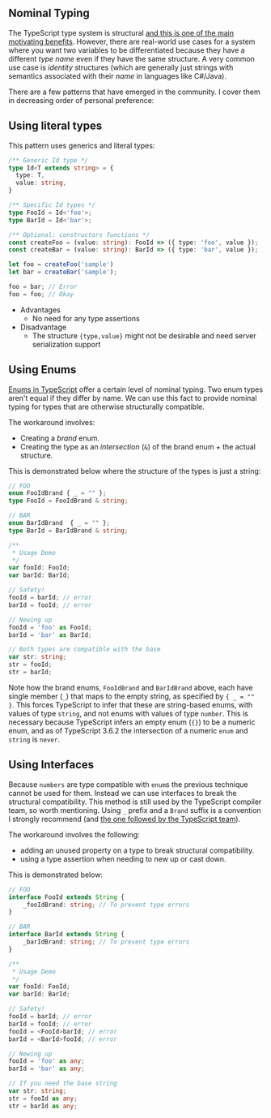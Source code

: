 ## Nominal Typing
The TypeScript type system is structural [and this is one of the main motivating benefits](../why-typescript.md). However, there are real-world use cases for a system where you want two variables to be differentiated because they have a different *type name* even if they have the same structure. A very common use case is *identity* structures (which are generally just strings with semantics associated with their *name* in languages like C#/Java).

There are a few patterns that have emerged in the community. I cover them in decreasing order of personal preference:

## Using literal types

This pattern uses generics and literal types: 

```ts
/** Generic Id type */
type Id<T extends string> = {
  type: T,
  value: string,
}

/** Specific Id types */
type FooId = Id<'foo'>;
type BarId = Id<'bar'>;

/** Optional: constructors functions */
const createFoo = (value: string): FooId => ({ type: 'foo', value });
const createBar = (value: string): BarId => ({ type: 'bar', value });

let foo = createFoo('sample')
let bar = createBar('sample');

foo = bar; // Error
foo = foo; // Okay
```

* Advantages
  - No need for any type assertions 
* Disadvantage
  - The structure `{type,value}` might not be desirable and need server serialization support

## Using Enums
[Enums in TypeScript](../enums.md) offer a certain level of nominal typing. Two enum types aren't equal if they differ by name. We can use this fact to provide nominal typing for types that are otherwise structurally compatible.

The workaround involves:
* Creating a *brand* enum.
* Creating the type as an *intersection* (`&`) of the brand enum + the actual structure.

This is demonstrated below where the structure of the types is just a string:

```ts
// FOO
enum FooIdBrand { _ = "" };
type FooId = FooIdBrand & string;

// BAR
enum BarIdBrand  { _ = "" };
type BarId = BarIdBrand & string;

/**
 * Usage Demo
 */
var fooId: FooId;
var barId: BarId;

// Safety!
fooId = barId; // error
barId = fooId; // error

// Newing up
fooId = 'foo' as FooId;
barId = 'bar' as BarId;

// Both types are compatible with the base
var str: string;
str = fooId;
str = barId;
```

Note how the brand enums,  ``FooIdBrand`` and ``BarIdBrand`` above, each have single member (`_`) that maps to the empty string, as specified by ``{ _ = "" }``. This forces TypeScript to infer that these are string-based enums, with values of type ``string``, and not enums with values of type ``number``.  This is necessary because TypeScript infers an empty enum (``{}``) to be a numeric enum, and as of TypeScript 3.6.2 the intersection of a numeric ``enum`` and ``string`` is ``never``.

## Using Interfaces

Because `numbers` are type compatible with `enum`s the previous technique cannot be used for them. Instead we can use interfaces to break the structural compatibility. This method is still used by the TypeScript compiler team, so worth mentioning. Using `_` prefix and a `Brand` suffix is a convention I strongly recommend (and [the one followed by the TypeScript team](https://github.com/Microsoft/TypeScript/blob/7b48a182c05ea4dea81bab73ecbbe9e013a79e99/src/compiler/types.ts#L693-L698)).

The workaround involves the following:
* adding an unused property on a type to break structural compatibility.
* using a type assertion when needing to new up or cast down.

This is demonstrated below:

```ts
// FOO
interface FooId extends String {
    _fooIdBrand: string; // To prevent type errors
}

// BAR
interface BarId extends String {
    _barIdBrand: string; // To prevent type errors
}

/**
 * Usage Demo
 */
var fooId: FooId;
var barId: BarId;

// Safety!
fooId = barId; // error
barId = fooId; // error
fooId = <FooId>barId; // error
barId = <BarId>fooId; // error

// Newing up
fooId = 'foo' as any;
barId = 'bar' as any;

// If you need the base string
var str: string;
str = fooId as any;
str = barId as any;
```
